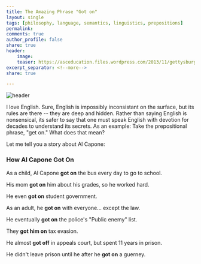 ```yaml
---
title: The Amazing Phrase "Got on"
layout: single
tags: [philosophy, language, semantics, linguistics, prepositions]
permalink: 
comments: true
author_profile: false
share: true
header:
    image: 
    teaser: https://asceducation.files.wordpress.com/2013/11/gettysburgwordle.png
excerpt_separator: <!--more-->
share: true

---
```


![header](https://asceducation.files.wordpress.com/2013/11/gettysburgwordle.png)

I love English. Sure, English is impossibly inconsistant on the surface, but its rules are there -- they are deep and hidden. Rather than saying English is nonsensical, its safer to say that one must speak English with devotion for decades to understand its secrets. As an example: Take the prepositional phrase, "get on." What does that mean? 

Let me tell you a story about Al Capone: 

### How Al Capone Got On

As a child, Al Capone __got on__ the bus every day to go to school. 

His mom __got on__ him about his grades, so he worked hard. 

He even __got on__ student government. 

As an adult, he __got on__ with everyone... except the law.

He eventually __got on__ the police's "Public enemy" list.

They __got him on__ tax evasion. 

He almost __got off__ in appeals court, but spent 11 years in prison.

He didn't leave prison until he after he __got on__ a guerney. 


